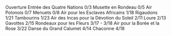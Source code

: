 Ouverture
Entrée des Quatre Nations 0/3
Musette en Rondeau 0/5
Air Polonois 0/7
Menuets 0/8
Air pour les Esclaves Africains 1/18
Rigaudons 1/21 
Tambourins 1/23
Air des Incas pour la Dévotion du Soleil 2/11
Loure 2/13
Gavottes 2/15
Rondeaux pour les Fleurs 3/17 - 3/18
Air pour la Borée et la Rose 3/22
Danse du Grand Calumet 4/14
Chaconne 4/18